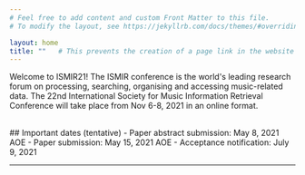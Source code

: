```yaml
---
# Feel free to add content and custom Front Matter to this file.
# To modify the layout, see https://jekyllrb.com/docs/themes/#overriding-theme-defaults

layout: home
title: ""   # This prevents the creation of a page link in the website header. Not the most elegant way.
---
```



Welcome to ISMIR21! The ISMIR conference is the world's leading research forum on processing, searching, organising and accessing music-related data. The 22nd International Society for Music Information Retrieval Conference will take place from Nov 6-8, 2021 in an online format.

<br>
## Important dates (tentative)
- Paper abstract submission: May 8, 2021 AOE
- Paper submission: May 15, 2021 AOE
- Acceptance notification: July 9, 2021


<br>

***
